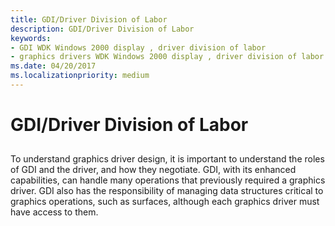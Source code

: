 ```yaml
---
title: GDI/Driver Division of Labor
description: GDI/Driver Division of Labor
keywords:
- GDI WDK Windows 2000 display , driver division of labor
- graphics drivers WDK Windows 2000 display , driver division of labor
ms.date: 04/20/2017
ms.localizationpriority: medium
---
```


# GDI/Driver Division of Labor


## <span id="ddk_gdi_2f_driver_division_of_labor_gg"></span><span id="DDK_GDI_2F_DRIVER_DIVISION_OF_LABOR_GG"></span>


To understand graphics driver design, it is important to understand the roles of GDI and the driver, and how they negotiate. GDI, with its enhanced capabilities, can handle many operations that previously required a graphics driver. GDI also has the responsibility of managing data structures critical to graphics operations, such as surfaces, although each graphics driver must have access to them.

 

 





